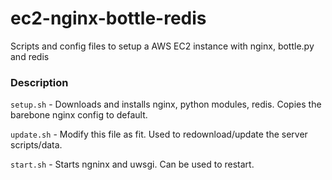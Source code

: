 ec2-nginx-bottle-redis
======================

Scripts and config files to setup a AWS EC2 instance with nginx, bottle.py and redis

### Description

`setup.sh` - Downloads and installs nginx, python modules, redis. Copies the barebone nginx config to default.

`update.sh` - Modify this file as fit. Used to redownload/update the server scripts/data. 

`start.sh` - Starts ngninx and uwsgi. Can be used to restart.
